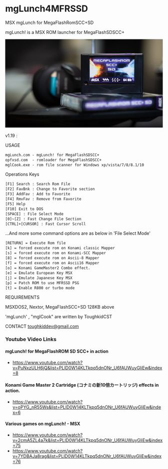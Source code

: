# mgLunch4MFRSSD
MSX mgLunch for MegaFlashRomSCC+SD 


mgLunch! is a MSX ROM launcher for MegaFlashSDSCC+

![mgLunch for MegaFlashRomSCC+SD](mgLunch4MFRSSD.jpg)




v1.19 :

USAGE

    mgLunch.com - mgLunch! for MegaFlashSDSCC+ 
    opfxsd.com  - romloader for MegaFlashSDSCC+
    mglCook.exe - rom file scanner for Windows xp/vista/7/8/8.1/10 
    

Operations Keys

    [F1] Search : Search Rom File 
    [F2] FavBnk : Change to Favorite section
    [F3] AddFav : Add to Favorite
    [F4] RmvFav : Remove from Favorite
    [F5] Help 
    [F10] Exit to DOS
    [SPACE] : File Select Mode
    [0]~[Z] : Fast Change File Section
    [CTRL]+[CURSOR] : Fast Cursor Scroll

...And more some command options are as below in 'File Select Mode' 

    [RETURN] = Execute Rom file
    [k] = forced execute rom on Konami classic Mapper 
    [s] = forced execute rom on Konami-SCC Mapper 
    [8] = forced execute rom on Ascii-8 Mapper  
    [f] = forced execute rom on Ascii16 Mapper 
    [o] = Konami GameMaster2 Combo effect. 
    [e] = Emulate European Key MSX
    [j] = Emulate Japanese Key MSX
    [p] = Patch ROM to use MFRSSD PSG 
    [t] = Enable R800 or turbo mode
 

REQUIREMENTS

MSXDOS2, Nextor, MegaFlashSCC+SD 128KB above

'mgLunch' , "mglCook" are written by ToughkidCST


CONTACT
toughkiddev@gmail.com


### Youtube Video Links

#### mgLunch! for MegaFlashROM SD SCC+ in action
- https://www.youtube.com/watch?v=PuNxzULH6jQ&list=PLlD0W14KLTkpq5dnONr_U6fAUWuyGliEw&index=8

#### Konami Game Master 2 Cartridge (コナミの新10倍カートリッジ) effects in action. 
- https://www.youtube.com/watch?v=oPYG_nR55Ws&list=PLlD0W14KLTkpq5dnONr_U6fAUWuyGliEw&index=6

#### Various games on mgLunch! - MSX
- https://www.youtube.com/watch?v=2cmA5ZL4a7k&list=PLlD0W14KLTkpq5dnONr_U6fAUWuyGliEw&index=75
- https://www.youtube.com/watch?v=7YDBAJa8rag&list=PLlD0W14KLTkpq5dnONr_U6fAUWuyGliEw&index=76

